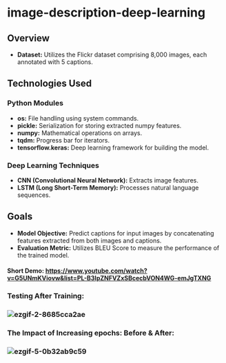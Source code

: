 # image-description-deep-learning
## Overview
- **Dataset:** Utilizes the Flickr dataset comprising 8,000 images, each annotated with 5 captions.

## Technologies Used
### Python Modules
- **os:** File handling using system commands.
- **pickle:** Serialization for storing extracted numpy features.
- **numpy:** Mathematical operations on arrays.
- **tqdm:** Progress bar for iterators.
- **tensorflow.keras:** Deep learning framework for building the model.

### Deep Learning Techniques
- **CNN (Convolutional Neural Network):** Extracts image features.
- **LSTM (Long Short-Term Memory):** Processes natural language sequences.

## Goals
- **Model Objective:** Predict captions for input images by concatenating features extracted from both images and captions.
- **Evaluation Metric:** Utilizes BLEU Score to measure the performance of the trained model.

#### Short Demo: https://www.youtube.com/watch?v=G5UNmKViovw&list=PL-B3lpZNFVZxSBcecbVON4WG-emJgTXNG

### Testing After Training:
### ![ezgif-2-8685cca2ae](https://github.com/anuragpras/image-description-deep-learning/assets/123822254/37a3a893-04e9-4475-b895-5e475ab5550d)
### The Impact of Increasing epochs: Before & After: 
### ![ezgif-5-0b32ab9c59](https://github.com/anuragpras/image-description-deep-learning/assets/123822254/89bc1896-144f-4468-9b2a-9c4db6d3a86b)

 



